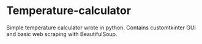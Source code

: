 # Temperature-calculator

Simple temperature calculator wrote in python. Contains customtkinter GUI and basic web scraping with BeautifulSoup.
